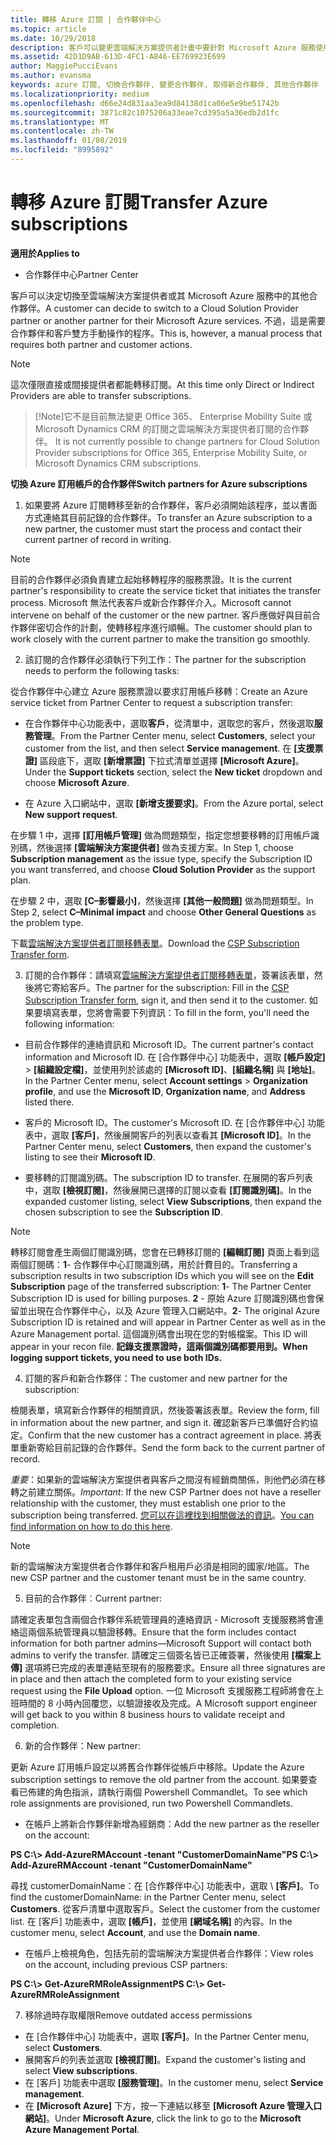 ```yaml
---
title: 轉移 Azure 訂閱 | 合作夥伴中心
ms.topic: article
ms.date: 10/29/2018
description: 客戶可以變更雲端解決方案提供者計畫中要針對 Microsoft Azure 服務使用的合作夥伴。 不過，這是需要合作夥伴和客戶雙方手動操作的程序。
ms.assetid: 42D1D9AB-613D-4FC1-A846-EE769923E699
author: MaggiePucciEvans
ms.author: evansma
keywords: azure 訂閱, 切換合作夥伴, 變更合作夥伴, 取得新合作夥伴, 其他合作夥伴
ms.localizationpriority: medium
ms.openlocfilehash: d66e24d831aa3ea9d84138d1ca06e5e9be51742b
ms.sourcegitcommit: 3871c82c1075206a33eae7cd395a5a36edb2d1fc
ms.translationtype: MT
ms.contentlocale: zh-TW
ms.lasthandoff: 01/08/2019
ms.locfileid: "8995892"
---
```

# <a name="transfer-azure-subscriptions"></a><span data-ttu-id="72a28-105">轉移 Azure 訂閱</span><span class="sxs-lookup"><span data-stu-id="72a28-105">Transfer Azure subscriptions</span></span> 

**<span data-ttu-id="72a28-106">適用於</span><span class="sxs-lookup"><span data-stu-id="72a28-106">Applies to</span></span>**

-  <span data-ttu-id="72a28-107">合作夥伴中心</span><span class="sxs-lookup"><span data-stu-id="72a28-107">Partner Center</span></span>

<span data-ttu-id="72a28-108">客戶可以決定切換至雲端解決方案提供者或其 Microsoft Azure 服務中的其他合作夥伴。</span><span class="sxs-lookup"><span data-stu-id="72a28-108">A customer can decide to switch to a Cloud Solution Provider partner or another partner for their Microsoft Azure services.</span></span> <span data-ttu-id="72a28-109">不過，這是需要合作夥伴和客戶雙方手動操作的程序。</span><span class="sxs-lookup"><span data-stu-id="72a28-109">This is, however, a manual process that requires both partner and customer actions.</span></span>

>[!Note]  
><span data-ttu-id="72a28-110">這次僅限直接或間接提供者都能轉移訂閱。</span><span class="sxs-lookup"><span data-stu-id="72a28-110">At this time only Direct or Indirect Providers are able to transfer subscriptions.</span></span>

>[!Note]<span data-ttu-id="72a28-111">它不是目前無法變更 Office 365、 Enterprise Mobility Suite 或 Microsoft Dynamics CRM 的訂閱之雲端解決方案提供者訂閱的合作夥伴。</span><span class="sxs-lookup"><span data-stu-id="72a28-111"> It is not currently possible to change partners for Cloud Solution Provider subscriptions for Office 365, Enterprise Mobility Suite, or Microsoft Dynamics CRM subscriptions.</span></span>



**<span data-ttu-id="72a28-112">切換 Azure 訂用帳戶的合作夥伴</span><span class="sxs-lookup"><span data-stu-id="72a28-112">Switch partners for Azure subscriptions</span></span>**

1. <span data-ttu-id="72a28-113">如果要將 Azure 訂閱轉移至新的合作夥伴，客戶必須開始該程序，並以書面方式連絡其目前記錄的合作夥伴。</span><span class="sxs-lookup"><span data-stu-id="72a28-113">To transfer an Azure subscription to a new partner, the customer must start the process and contact their current partner of record in writing.</span></span> 
>[!Note]
><span data-ttu-id="72a28-114">目前的合作夥伴必須負責建立起始移轉程序的服務票證。</span><span class="sxs-lookup"><span data-stu-id="72a28-114">It is the current partner's responsibility to create the service ticket that initiates the transfer process.</span></span> <span data-ttu-id="72a28-115">Microsoft 無法代表客戶或新合作夥伴介入。</span><span class="sxs-lookup"><span data-stu-id="72a28-115">Microsoft cannot intervene on behalf of the customer or the new partner.</span></span> <span data-ttu-id="72a28-116">客戶應做好與目前合作夥伴密切合作的計劃，使轉移程序進行順暢。</span><span class="sxs-lookup"><span data-stu-id="72a28-116">The customer should plan to work closely with the current partner to make the transition go smoothly.</span></span>

2. <span data-ttu-id="72a28-117">該訂閱的合作夥伴必須執行下列工作：</span><span class="sxs-lookup"><span data-stu-id="72a28-117">The partner for the subscription needs to perform the following tasks:</span></span>

<span data-ttu-id="72a28-118">從合作夥伴中心建立 Azure 服務票證以要求訂用帳戶移轉：</span><span class="sxs-lookup"><span data-stu-id="72a28-118">Create an Azure service ticket from Partner Center to request a subscription transfer:</span></span>
-   <span data-ttu-id="72a28-119">在合作夥伴中心功能表中，選取**客戶**，從清單中，選取您的客戶，然後選取**服務管理**。</span><span class="sxs-lookup"><span data-stu-id="72a28-119">From the Partner Center menu, select **Customers**, select your customer from the list, and then select **Service management**.</span></span> <span data-ttu-id="72a28-120">在 **\[支援票證\]** 區段底下，選取 **\[新增票證\]** 下拉式清單並選擇 **\[Microsoft Azure\]**。</span><span class="sxs-lookup"><span data-stu-id="72a28-120">Under the **Support tickets** section, select the **New ticket** dropdown and choose **Microsoft Azure**.</span></span>

-   <span data-ttu-id="72a28-121">在 Azure 入口網站中，選取 **\[新增支援要求\]**。</span><span class="sxs-lookup"><span data-stu-id="72a28-121">From the Azure portal, select **New support request**.</span></span>

<span data-ttu-id="72a28-122">在步驟 1 中，選擇 **\[訂用帳戶管理\]** 做為問題類型，指定您想要移轉的訂用帳戶識別碼，然後選擇 **\[雲端解決方案提供者\]** 做為支援方案。</span><span class="sxs-lookup"><span data-stu-id="72a28-122">In Step 1, choose **Subscription management** as the issue type, specify the Subscription ID you want transferred, and choose **Cloud Solution Provider** as the support plan.</span></span>

<span data-ttu-id="72a28-123">在步驟 2 中，選取 **\[C–影響最小\]**，然後選擇 **\[其他一般問題\]** 做為問題類型。</span><span class="sxs-lookup"><span data-stu-id="72a28-123">In Step 2, select **C–Minimal impact** and choose **Other General Questions** as the problem type.</span></span>

<span data-ttu-id="72a28-124">下載[雲端解決方案提供者訂閱移轉表單](https://assets.windowsphone.com/5222c408-e546-4e01-b72a-2ec7d4c43d57/CSP_Subscription_Transfer_Form_Azure_InvariantCulture_Default.zip)。</span><span class="sxs-lookup"><span data-stu-id="72a28-124">Download the [CSP Subscription Transfer form](https://assets.windowsphone.com/5222c408-e546-4e01-b72a-2ec7d4c43d57/CSP_Subscription_Transfer_Form_Azure_InvariantCulture_Default.zip).</span></span>

3. <span data-ttu-id="72a28-125">訂閱的合作夥伴：請填寫[雲端解決方案提供者訂閱移轉表單](https://assets.windowsphone.com/5222c408-e546-4e01-b72a-2ec7d4c43d57/CSP_Subscription_Transfer_Form_Azure_InvariantCulture_Default.zip)，簽署該表單，然後將它寄給客戶。</span><span class="sxs-lookup"><span data-stu-id="72a28-125">The partner for the subscription: Fill in the [CSP Subscription Transfer form](https://assets.windowsphone.com/5222c408-e546-4e01-b72a-2ec7d4c43d57/CSP_Subscription_Transfer_Form_Azure_InvariantCulture_Default.zip), sign it, and then send it to the customer.</span></span> <span data-ttu-id="72a28-126">如果要填寫表單，您將會需要下列資訊：</span><span class="sxs-lookup"><span data-stu-id="72a28-126">To fill in the form, you'll need the following information:</span></span>

- <span data-ttu-id="72a28-127">目前合作夥伴的連絡資訊和 Microsoft ID。</span><span class="sxs-lookup"><span data-stu-id="72a28-127">The current partner's contact information and Microsoft ID.</span></span> <span data-ttu-id="72a28-128">在 \[合作夥伴中心\] 功能表中，選取 **\[帳戶設定\]** &gt; **\[組織設定檔\]**，並使用列於該處的 **\[Microsoft ID\]**、**\[組織名稱\]** 與 **\[地址\]**。</span><span class="sxs-lookup"><span data-stu-id="72a28-128">In the Partner Center menu, select **Account settings** &gt; **Organization profile**, and use the **Microsoft ID**, **Organization name**, and **Address** listed there.</span></span>

- <span data-ttu-id="72a28-129">客戶的 Microsoft ID。</span><span class="sxs-lookup"><span data-stu-id="72a28-129">The customer's Microsoft ID.</span></span> <span data-ttu-id="72a28-130">在 \[合作夥伴中心\] 功能表中，選取 **\[客戶\]**，然後展開客戶的列表以查看其 **\[Microsoft ID\]**。</span><span class="sxs-lookup"><span data-stu-id="72a28-130">In the Partner Center menu, select **Customers**, then expand the customer's listing to see their **Microsoft ID**.</span></span>

- <span data-ttu-id="72a28-131">要移轉的訂閱識別碼。</span><span class="sxs-lookup"><span data-stu-id="72a28-131">The subscription ID to transfer.</span></span> <span data-ttu-id="72a28-132">在展開的客戶列表中，選取 **\[檢視訂閱\]**，然後展開已選擇的訂閱以查看 **\[訂閱識別碼\]**。</span><span class="sxs-lookup"><span data-stu-id="72a28-132">In the expanded customer listing, select **View Subscriptions**, then expand the chosen subscription to see the **Subscription ID**.</span></span>

>[!Note]
><span data-ttu-id="72a28-133">轉移訂閱會產生兩個訂閱識別碼，您會在已轉移訂閱的 **\[編輯訂閱\]** 頁面上看到這兩個訂閱碼：**1**- 合作夥伴中心訂閱識別碼，用於計費目的。</span><span class="sxs-lookup"><span data-stu-id="72a28-133">Transferring a subscription results in two subscription IDs which you will see on the **Edit Subscription** page of the transferred subscription: **1**- The Partner Center Subscription ID is used for billing purposes.</span></span> 
<span data-ttu-id="72a28-134">**2** - 原始 Azure 訂閱識別碼也會保留並出現在合作夥伴中心，以及 Azure 管理入口網站中。</span><span class="sxs-lookup"><span data-stu-id="72a28-134">**2**-  The original Azure Subscription ID is retained and will appear in Partner Center as well as in the Azure Management portal.</span></span> <span data-ttu-id="72a28-135">這個識別碼會出現在您的對帳檔案。</span><span class="sxs-lookup"><span data-stu-id="72a28-135">This ID will appear in your recon file.</span></span>  **<span data-ttu-id="72a28-136">記錄支援票證時，這兩個識別碼都要用到。</span><span class="sxs-lookup"><span data-stu-id="72a28-136">When logging support tickets, you need to use both IDs.</span></span>**

4. <span data-ttu-id="72a28-137">訂閱的客戶和新合作夥伴：</span><span class="sxs-lookup"><span data-stu-id="72a28-137">The customer and new partner for the subscription:</span></span>

<span data-ttu-id="72a28-138">檢閱表單，填寫新合作夥伴的相關資訊，然後簽署該表單。</span><span class="sxs-lookup"><span data-stu-id="72a28-138">Review the form, fill in information about the new partner, and sign it.</span></span> <span data-ttu-id="72a28-139">確認新客戶已準備好合約協定。</span><span class="sxs-lookup"><span data-stu-id="72a28-139">Confirm that the new customer has a contract agreement in place.</span></span> <span data-ttu-id="72a28-140">將表單重新寄給目前記錄的合作夥伴。</span><span class="sxs-lookup"><span data-stu-id="72a28-140">Send the form back to the current partner of record.</span></span>

<span data-ttu-id="72a28-141">*重要*：如果新的雲端解決方案提供者與客戶之間沒有經銷商關係，則他們必須在移轉之前建立關係。</span><span class="sxs-lookup"><span data-stu-id="72a28-141">*Important*: If the new CSP Partner does not have a reseller relationship with the customer, they must establish one prior to the subscription being transferred.</span></span> <span data-ttu-id="72a28-142">[您可以在這裡找到相關做法的資訊](request-a-relationship-with-a-customer.md)。</span><span class="sxs-lookup"><span data-stu-id="72a28-142">[You can find information on how to do this here](request-a-relationship-with-a-customer.md).</span></span>

>[!Note]
><span data-ttu-id="72a28-143">新的雲端解決方案提供者合作夥伴和客戶租用戶必須是相同的國家/地區。</span><span class="sxs-lookup"><span data-stu-id="72a28-143">The new CSP partner and the customer tenant must be in the same country.</span></span> 

5. <span data-ttu-id="72a28-144">目前的合作夥伴︰</span><span class="sxs-lookup"><span data-stu-id="72a28-144">Current partner:</span></span>

<span data-ttu-id="72a28-145">請確定表單包含兩個合作夥伴系統管理員的連絡資訊 - Microsoft 支援服務將會連絡這兩個系統管理員以驗證移轉。</span><span class="sxs-lookup"><span data-stu-id="72a28-145">Ensure that the form includes contact information for both partner admins—Microsoft Support will contact both admins to verify the transfer.</span></span> <span data-ttu-id="72a28-146">請確定三個簽名皆已正確簽署，然後使用 **\[檔案上傳\]** 選項將已完成的表單連結至現有的服務要求。</span><span class="sxs-lookup"><span data-stu-id="72a28-146">Ensure all three signatures are in place and then attach the completed form to your existing service request using the **File Upload** option.</span></span> <span data-ttu-id="72a28-147">一位 Microsoft 支援服務工程師將會在上班時間的 8 小時內回覆您，以驗證接收及完成。</span><span class="sxs-lookup"><span data-stu-id="72a28-147">A Microsoft support engineer will get back to you within 8 business hours to validate receipt and completion.</span></span>

6. <span data-ttu-id="72a28-148">新的合作夥伴：</span><span class="sxs-lookup"><span data-stu-id="72a28-148">New partner:</span></span>

<span data-ttu-id="72a28-149">更新 Azure 訂用帳戶設定以將舊合作夥伴從帳戶中移除。</span><span class="sxs-lookup"><span data-stu-id="72a28-149">Update the Azure subscription settings to remove the old partner from the account.</span></span> <span data-ttu-id="72a28-150">如果要查看已佈建的角色指派，請執行兩個 Powershell Commandlet。</span><span class="sxs-lookup"><span data-stu-id="72a28-150">To see which role assignments are provisioned, run two Powershell Commandlets.</span></span>

-   <span data-ttu-id="72a28-151">在帳戶上將新合作夥伴新增為經銷商：</span><span class="sxs-lookup"><span data-stu-id="72a28-151">Add the new partner as the reseller on the account:</span></span>

**<span data-ttu-id="72a28-152">PS C:\\&gt; Add-AzureRMAccount -tenant "CustomerDomainName"</span><span class="sxs-lookup"><span data-stu-id="72a28-152">PS C:\\&gt; Add-AzureRMAccount -tenant "CustomerDomainName"</span></span>**

<span data-ttu-id="72a28-153">尋找 customerDomainName：在 \[合作夥伴中心\] 功能表中，選取 \ **[客戶\]**。</span><span class="sxs-lookup"><span data-stu-id="72a28-153">To find the customerDomainName: in the Partner Center menu, select **Customers**.</span></span> <span data-ttu-id="72a28-154">從客戶清單中選取客戶。</span><span class="sxs-lookup"><span data-stu-id="72a28-154">Select the customer from the customer list.</span></span> <span data-ttu-id="72a28-155">在 \[客戶\] 功能表中，選取 **\[帳戶\]**，並使用 **\[網域名稱\]** 的內容。</span><span class="sxs-lookup"><span data-stu-id="72a28-155">In the customer menu, select **Account**, and use the **Domain name**.</span></span>

-   <span data-ttu-id="72a28-156">在帳戶上檢視角色，包括先前的雲端解決方案提供者合作夥伴：</span><span class="sxs-lookup"><span data-stu-id="72a28-156">View roles on the account, including previous CSP partners:</span></span>

**<span data-ttu-id="72a28-157">PS C:\\&gt; Get-AzureRMRoleAssignment</span><span class="sxs-lookup"><span data-stu-id="72a28-157">PS C:\\&gt; Get-AzureRMRoleAssignment</span></span>**

7. <span data-ttu-id="72a28-158">移除過時存取權限</span><span class="sxs-lookup"><span data-stu-id="72a28-158">Remove outdated access permissions</span></span>

-  <span data-ttu-id="72a28-159">在 \[合作夥伴中心\] 功能表中，選取 **\[客戶\]**。</span><span class="sxs-lookup"><span data-stu-id="72a28-159">In the Partner Center menu, select **Customers**.</span></span> 
-  <span data-ttu-id="72a28-160">展開客戶的列表並選取 **\[檢視訂閱\]**。</span><span class="sxs-lookup"><span data-stu-id="72a28-160">Expand the customer's listing and select **View subscriptions**.</span></span> 
-  <span data-ttu-id="72a28-161">在 \[客戶\] 功能表中選取 **\[服務管理\]**。</span><span class="sxs-lookup"><span data-stu-id="72a28-161">In the customer menu, select **Service management**.</span></span> 
-  <span data-ttu-id="72a28-162">在 **\[Microsoft Azure\]** 下方，按一下連結以移至 **\[Microsoft Azure 管理入口網站\]**。</span><span class="sxs-lookup"><span data-stu-id="72a28-162">Under **Microsoft Azure**, click the link to go to the **Microsoft Azure Management Portal**.</span></span>

 

 



